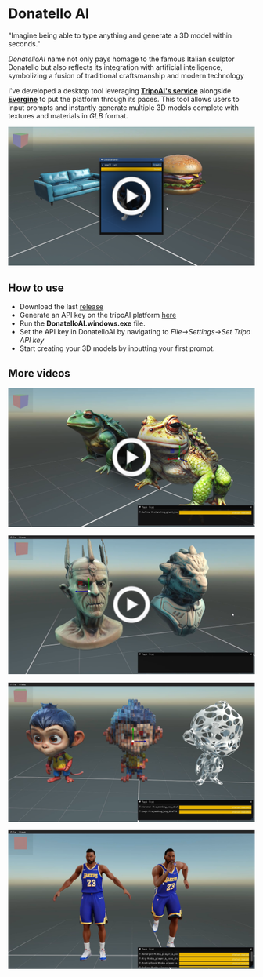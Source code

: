 # Donatello AI

"Imagine being able to type anything and generate a 3D model within seconds."

_DonatelloAI_ name not only pays homage to the famous Italian sculptor Donatello but also reflects its integration with artificial intelligence, symbolizing a fusion of traditional craftsmanship and modern technology

I've developed a desktop tool leveraging __[TripoAI's service](https://platform.tripo3d.ai/docs/introduction)__ alongside __[Evergine](https://evergine.com/)__ to put the platform through its paces. This tool allows users to input prompts and instantly generate multiple 3D models complete with textures and materials in _GLB_ format.

[![Video1](Screenshots/TripoAI-screenshot.png)](https://youtu.be/4h0niYYxv08)

## How to use

- Download the last [release](https://github.com/Jorgemagic/DonatelloAI/releases/latest)
- Generate an API key on the tripoAI platform [here](https://platform.tripo3d.ai/api-keys)
- Run the __DonatelloAI.windows.exe__ file.
- Set the API key in DonatelloAI by navigating to _File->Settings->Set Tripo API key_
- Start creating your 3D models by inputting your first prompt.


## More videos

[![Video2](Screenshots/refine_animate_screenshot.png)](https://youtu.be/tMIblPzj7Rk)

[![Video3](Screenshots/image-to-model.png)](https://www.youtube.com/watch?v=eK2TKLc32ZY)

[![Video4](Screenshots/stylization.png)](https://youtu.be/CnJmdrukPUM)

[![Video5](Screenshots/NBA-screenshot.png)](https://youtu.be/CmQe5D1VYhg)

